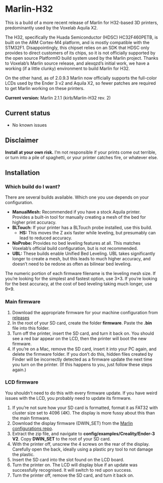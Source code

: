 # Marlin-H32
This is a build of a more recent release of Marlin for H32-based 3D printers, predominantly used by the Voxelab Aquila X2.

The H32, specifically the Huada Semiconductor (HDSC) HC32F460PETB, is built on the ARM Cortex-M4 platform, and is mostly compatible with the STM32F1. Disappointingly, this chipset relies on an SDK that HDSC only provides to direct customers of its chips, so it is not officially supported by the open source PlatformIO build system used by the Marlin project. Thanks to Voxelab’s Marlin source release, and alexqzd’s initial work, we have a working (if a little clunky) environment to build Marlin for H32.

On the other hand, as of 2.0.9.3 Marlin now officially supports the full-color LCDs used by the Ender 3 v2 and Aquila X2, so fewer patches are required to get Marlin working on these printers.

**Current version:** Marlin 2.1.1 (kirb/Marlin-H32 rev. 2)

## Current status
* No known issues

## Disclaimer
**Install at your own risk.** I’m not responsible if your prints come out terrible, or turn into a pile of spaghetti, or your printer catches fire, or whatever else.

## Installation
### Which build do I want?
There are several builds available. Which one you use depends on your configuration.

* **ManualMesh:** Recommended if you have a stock Aquila printer. Provides a built-in tool for manually creating a mesh of the bed for higher print accuracy.
* **BLTouch:** If your printer has a BLTouch probe installed, use this build.
  * **HS:** This moves the Z axis faster while leveling, but presumably can lead to reduced accuracy.
* **NoProbe:** Provides no bed leveling features at all. This matches Voxelab’s official build configuration, but is not recommended.
* **UBL:** These builds enable Unified Bed Leveling. UBL takes significantly longer to create a mesh, but this leads to much higher accuracy, and doesn’t need to be redone as often as bilinear bed leveling.

The numeric portion of each firmware filename is the leveling mesh size. If you’re looking for the simplest and fastest option, use 3×3. If you’re looking for the best accuracy, at the cost of bed leveling taking much longer, use 9×9.

### Main firmware
1. Download the appropriate firmware for your machine configuration from [releases](https://github.com/kirb/Marlin-H32/releases)
2. In the root of your SD card, create the folder **firmware**. Paste the **.bin** file into this folder.
3. Turn off the printer, insert the SD card, and turn it back on. You should see a red bar appear on the LCD, then the printer will boot the new firmware.
4. If you’re on a Mac, remove the SD card, insert it into your PC again, and delete the firmware folder. If you don’t do this, hidden files created by Finder will be incorrectly detected as a firmware update the next time you turn on the printer. (If this happens to you, just follow these steps again.)

### LCD firmware
You shouldn’t need to do this with every firmware update. If you have weird issues with the LCD, you probably need to update its firmware.

1. If you’re not sure how your SD card is formatted, format it as FAT32 with cluster size set to 4096 (4K). The display is more fussy about this than the main firmware.
2. Download the display firmware (DWIN_SET) from the [Marlin configurations repo](https://github.com/MarlinFirmware/Configurations/archive/refs/heads/release-2.1.1.zip).
3. Extract the zip file, and navigate to **config/examples/Creality/Ender-3 V2**. Copy **DWIN_SET** to the root of your SD card.
5. With the printer off, unscrew the 4 screws on the rear of the display. Carefully open the back, ideally using a plastic pry tool to not damage the plastic.
6. Insert the SD card into the slot found on the LCD board.
7. Turn the printer on. The LCD will display blue if an update was successfully recognised. It will switch to red upon success.
8. Turn the printer off, remove the SD card, and turn it back on.

